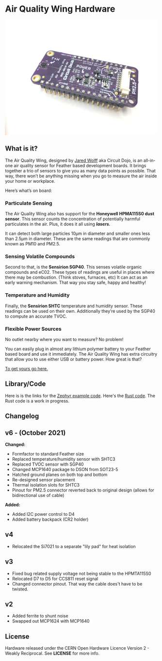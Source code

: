 # Air Quality Wing Hardware

![Render](images/IMG_5415.JPG)

## What is it?

The Air Quality Wing, designed by [Jared Wolff](https://www.jaredwolff.com) aka Circuit Dojo, is an all-in-one air quality sensor for Feather based development boards. It brings together a trio of sensors to give you as many data points as possible. That way, there won’t be anything missing when you go to measure the air inside your home or workplace.

Here’s what’s on board:

### Particulate Sensing

The Air Quality Wing also has support for the **Honeywell HPMA115S0 dust sensor**. This sensor counts the concentration of potentially harmful particulates in the air. Plus, it does it all using ***lasers.***

It can detect both large particles 10µm in diameter and smaller ones less than 2.5µm in diameter. These are the same readings that are commonly known as PM10 and PM2.5.

### Sensing Volatile Compounds

Second to that, is the **Sensirion SGP40**. This senses volatile organic compounds and eC02. These types of readings are useful in places where there may be combustion. (Think stoves, furnaces, etc) It can act as an early warning mechanism. That way you stay safe, happy and healthy!

### Temperature and Humidity

Finally, the **Sensirion SHTC** temperature and humidity sensor. These readings can be used on their own. Additionally they’re used by the SGP40 to compute an accurate TVOC.

### Flexible Power Sources

No outlet nearby where you want to measure? No problem!

You can easily plug in almost any lithium polymer battery to your Feather based board and use it immediately. The Air Quality Wing has extra circuitry that allow you to use either USB or battery power. How great is that?

[To get yours go here.](https://www.jaredwolff.com/store/air-quality-wing/)

## Library/Code

Here is is the links for the [Zephyr example code](https://github.com/circuitdojo/air-quality-wing-zephyr-demo). Here's the [Rust code](https://github.com/circuitdojo/air-quality-wing-rust-demo). The Rust code is a work in progress.

## Changelog

## v6 - (October 2021)

**Changed:**

* Formfactor to standard Feather size
* Replaced temperature/humidity sensor with SHTC3
* Replaced TVOC sensor with SGP40
* Changed MCP1640 package to DSON from SOT23-5
* Hatched ground planes on both top and bottom
* Re-designed sensor placement
* Thermal isolation slots for SHTC3
* Pinout for PM2.5 connector reverted back to original design (allows for bidirectional use of cable)

**Added:**

* Added I2C power control to D4
* Added battery backpack (CR2 holder)

## v4

- Relocated the Si7021 to a separate "lily pad" for heat isolation

## v3

- Fixed bug related supply voltage not being stable to the HPMTA115S0
- Relocated D7 to D5 for CCS811 reset signal
- Changed connector pinout. That way the cable does't have to be twisted.

## v2

- Added ferrite to shunt noise
- Swapped out MCP1624 with MCP1640

## License

Hardware released under the CERN Open Hardware Licence Version 2 - Weakly Reciprocal. See **LICENSE** for more info.
